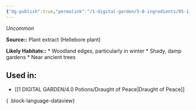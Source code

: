 ```yaml
---
{"dg-publish":true,"permalink":"/1-digital-garden/5-0-ingredients/05-1-plants/vial-of-syrup-of-hellebore/","tags":["ingredient","uncommon"]}
---
```


*Uncommon*

**Source::** Plant extract (Hellebore plant)

**Likely Habitats::** * Woodland edges, particularly in winter * Shady, damp gardens * Near ancient trees

## Used in:

- [[1 DIGITAL GARDEN/4.0 Potions/Draught of Peace\|Draught of Peace]]

{ .block-language-dataview}

